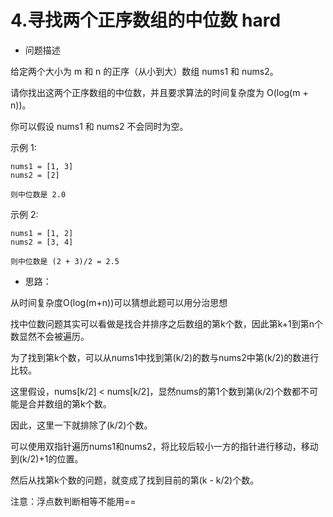 # 4.寻找两个正序数组的中位数   hard


* 问题描述

给定两个大小为 m 和 n 的正序（从小到大）数组 nums1 和 nums2。

请你找出这两个正序数组的中位数，并且要求算法的时间复杂度为 O(log(m + n))。

你可以假设 nums1 和 nums2 不会同时为空。

示例 1:
```
nums1 = [1, 3]
nums2 = [2]

则中位数是 2.0
```
示例 2:
```
nums1 = [1, 2]
nums2 = [3, 4]

则中位数是 (2 + 3)/2 = 2.5
```

* 思路：

从时间复杂度O(log(m+n))可以猜想此题可以用分治思想

找中位数问题其实可以看做是找合并排序之后数组的第k个数，因此第k+1到第n个数显然不会被遍历。

为了找到第k个数，可以从nums1中找到第(k/2)的数与nums2中第(k/2)的数进行比较。

这里假设，nums[k/2] < nums[k/2]，显然nums的第1个数到第(k/2)个数都不可能是合并数组的第k个数。

因此，这里一下就排除了(k/2)个数。

可以使用双指针遍历nums1和nums2，将比较后较小一方的指针进行移动，移动到(k/2)+1的位置。

然后从找第k个数的问题，就变成了找到目前的第(k - k/2)个数。

注意：浮点数判断相等不能用==